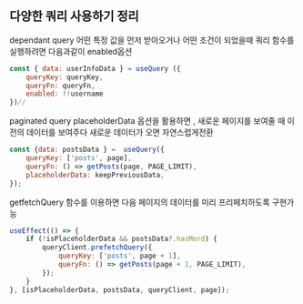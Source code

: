 ## 다양한 쿼리 사용하기 정리
dependant query
어떤 특정 값을 먼저 받아오거나 어떤 조건이 되었을때 쿼리 함수를 실행하려면  다음과같이 enabled옵션
```js
const { data: userInfoData } = useQuery ({
	queryKey: queryKey,
	queryFn: queryFn,
	enabled: !!username
})//
```

paginated query
placeholderData 옵션을 활용하면 , 새로운 페이지를 보여줄 때 이전의  데이터를 보여주다 새로운 데이터가 오면 자연스럽게전환
```js
const {data: postsData } =  useQuery({
	queryKey: ['posts', page],
	queryFn: () => getPosts(page, PAGE_LIMIT),
	placeholderData: keepPreviousData,
});
```
getfetchQuery 함수를 이용하면  다음 페이지의 데이터를 미리 프리페치하도록 구현가능
```js
useEffect(() => {
	if (!isPlaceholderData && postsData?.hasMord) {
		queryClient.prefetchQuery({
			queryKey: ['posts', page + 1],
			queryFn: () => getPosts(page + 1, PAGE_LIMIT),	
		});
	}
}, [isPlaceholderData, postsData, queryClient, page]);
```

